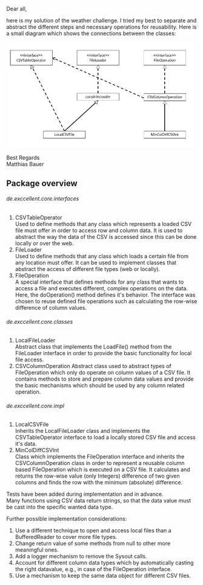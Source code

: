 Dear all,

here is my solution of the weather challenge. 
I tried my best to separate and abstract the different steps and necessary operations for reusability.
Here is a small diagram which shows the connections between the classes:  

<img src="Diagram.PNG" width="600" title="Diagram">

Best Regards  
Matthias Bauer

## Package overview
###### de.exccellent.core.interfaces
1. CSVTableOperator  
Used to define methods that any class which represents a loaded CSV file must offer in order to access row and column data.
It is used to abstract the way the data of the CSV is accessed since this can be done locally or over the web.
2. FileLoader  
Used to define methods that any class which loads a certain file from any location must offer.
It can be used to implement classes that abstract the access of different file types (web or locally).
3. FileOperation  
A special interface that defines methods for any class that wants to access a file and executes different, complex operations on the data. 
Here, the doOperation() method defines it's behavior.
The interface was chosen to reuse defined file operations such as calculating the row-wise difference of column values.

###### de.exccellent.core.classes              
1. LocalFileLoader  
Abstract class that implements the LoadFile() method from the FileLoader interface in order to provide the basic functionality for local file access. 
2. CSVColumnOperation 
Abstract class used to abstract types of FileOperation which only do operate on column values of a CSV file.
It contains methods to store and prepare column data values and provide the basic mechanisms which should be used by any column related operation.

###### de.exccellent.core.impl 
1. LocalCSVFile  
Inherits the LocalFileLoader class and implements the CSVTableOperator interface to load a locally stored CSV file and access it's data.
2. MinColDiffCSVInt  
Class which implements the FileOperation interface and inherits the CSVColumnOperation class in order to represent a reusable column based FileOperation which is executed on a CSV file. 
It calculates and returns the row-wise value (only Integers) difference of two given columns and finds the row with the minimum (absolute) difference. 

Tests have been added during implementation and in advance.  
Many functions using CSV data return strings, so that the data value must be cast into the specific wanted data type.

Further possible implementation considerations:
1. Use a different technique to open and access local files than a BufferedReader to cover more file types.
2. Change return value of some methods from null to other more meaningful ones.
3. Add a logger mechanism to remove the Sysout calls.
4. Account for different column data types which by automatically casting the right datavalue, e.g., in case of the FileOperation interface.
5. Use a mechanism to keep the same data object for different CSV files.